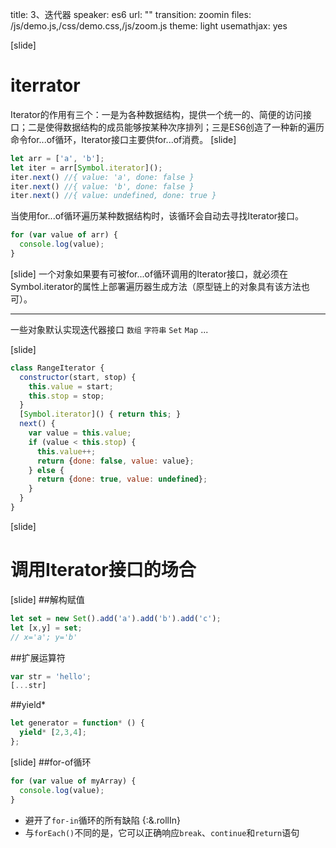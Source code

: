 title: 3、迭代器
speaker: es6
url: ""
transition: zoomin
files: /js/demo.js,/css/demo.css,/js/zoom.js
theme: light
usemathjax: yes

[slide]
# iterrator
Iterator的作用有三个：一是为各种数据结构，提供一个统一的、简便的访问接口；二是使得数据结构的成员能够按某种次序排列；三是ES6创造了一种新的遍历命令for...of循环，Iterator接口主要供for...of消费。
[slide]
```javascript
let arr = ['a', 'b'];
let iter = arr[Symbol.iterator]();
iter.next() //{ value: 'a', done: false }
iter.next() //{ value: 'b', done: false }
iter.next() //{ value: undefined, done: true }
```
当使用for...of循环遍历某种数据结构时，该循环会自动去寻找Iterator接口。
```javascript
for (var value of arr) {
  console.log(value);
}
```
[slide]
一个对象如果要有可被for...of循环调用的Iterator接口，就必须在Symbol.iterator的属性上部署遍历器生成方法（原型链上的对象具有该方法也可）。

------
一些对象默认实现迭代器接口
`数组` `字符串` `Set` `Map` ...

[slide]
```javascript
class RangeIterator {
  constructor(start, stop) {
    this.value = start;
    this.stop = stop;
  }
  [Symbol.iterator]() { return this; }
  next() {
    var value = this.value;
    if (value < this.stop) {
      this.value++;
      return {done: false, value: value};
    } else {
      return {done: true, value: undefined};
    }
  }
}
```
[slide]
# 调用Iterator接口的场合
[slide]
##解构赋值
```javascript
let set = new Set().add('a').add('b').add('c');
let [x,y] = set;
// x='a'; y='b'
```
##扩展运算符
```javascript
var str = 'hello';
[...str]
```
##yield*
```javascript
let generator = function* () {
  yield* [2,3,4];
};
```
[slide]
##for-of循环
```javascript
for (var value of myArray) {
  console.log(value);
}
```
* 避开了`for-in`循环的所有缺陷 {:&.rollIn}
* 与`forEach()`不同的是，它可以正确响应`break`、`continue`和`return`语句
